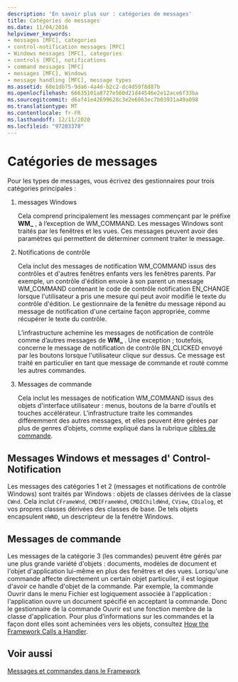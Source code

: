 ```yaml
---
description: 'En savoir plus sur : catégories de messages'
title: Catégories de messages
ms.date: 11/04/2016
helpviewer_keywords:
- messages [MFC], categories
- control-notification messages [MFC]
- Windows messages [MFC], categories
- controls [MFC], notifications
- command messages [MFC]
- messages [MFC], Windows
- message handling [MFC], message types
ms.assetid: 68e1db75-9da6-4a4d-b2c2-dc4d59f8d87b
ms.openlocfilehash: 66635101a8727e560d21d44546e2e12ace6f33ba
ms.sourcegitcommit: d6af41e42699628c3e2e6063ec7b03931a49a098
ms.translationtype: MT
ms.contentlocale: fr-FR
ms.lasthandoff: 12/11/2020
ms.locfileid: "97203378"
---
```

# <a name="message-categories"></a>Catégories de messages

Pour les types de messages, vous écrivez des gestionnaires pour trois catégories principales :

1. messages Windows

   Cela comprend principalement les messages commençant par le préfixe **WM_** , à l’exception de WM_COMMAND. Les messages Windows sont traités par les fenêtres et les vues. Ces messages peuvent avoir des paramètres qui permettent de déterminer comment traiter le message.

1. Notifications de contrôle

   Cela inclut des messages de notification WM_COMMAND issus des contrôles et d'autres fenêtres enfants vers les fenêtres parents. Par exemple, un contrôle d'édition envoie à son parent un message WM_COMMAND contenant le code de contrôle notification EN_CHANGE lorsque l'utilisateur a pris une mesure qui peut avoir modifié le texte du contrôle d'édition. Le gestionnaire de la fenêtre du message répond au message de notification d'une certaine façon appropriée, comme récupérer le texte du contrôle.

   L’infrastructure achemine les messages de notification de contrôle comme d’autres messages de **WM_** . Une exception ; toutefois, concerne le message de notification de contrôle BN_CLICKED envoyé par les boutons lorsque l'utilisateur clique sur dessus. Ce message est traité en particulier en tant que message de commande et routé comme les autres commandes.

1. Messages de commande

   Cela inclut les messages de notification WM_COMMAND issus des objets d'interface utilisateur : menus, boutons de la barre d'outils et touches accélérateur. L’infrastructure traite les commandes différemment des autres messages, et elles peuvent être gérées par plus de genres d’objets, comme expliqué dans la rubrique [cibles de commande](command-targets.md).

## <a name="windows-messages-and-control-notification-messages"></a><a name="_core_windows_messages_and_control.2d.notification_messages"></a> Messages Windows et messages d' Control-Notification

Les messages des catégories 1 et 2 (messages et notifications de contrôle Windows) sont traités par Windows : objets de classes dérivées de la classe `CWnd`. Cela inclut `CFrameWnd`, `CMDIFrameWnd`, `CMDIChildWnd`, `CView`, `CDialog`, et vos propres classes dérivées des classes de base. De tels objets encapsulent `HWND`, un descripteur de la fenêtre Windows.

## <a name="command-messages"></a><a name="_core_command_messages"></a> Messages de commande

Les messages de la catégorie 3 (les commandes) peuvent être gérés par une plus grande variété d'objets : documents, modèles de document et l'objet d'application lui-même en plus des fenêtres et des vues. Lorsqu'une commande affecte directement un certain objet particulier, il est logique d'avoir ce handle d'objet de la commande. Par exemple, la commande Ouvrir dans le menu Fichier est logiquement associée à l'application : l'application ouvre un document spécifié en acceptant la commande. Donc le gestionnaire de la commande Ouvrir est une fonction membre de la classe d'application. Pour plus d’informations sur les commandes et la façon dont elles sont acheminées vers les objets, consultez [How the Framework Calls a Handler](how-the-framework-calls-a-handler.md).

## <a name="see-also"></a>Voir aussi

[Messages et commandes dans le Framework](messages-and-commands-in-the-framework.md)
